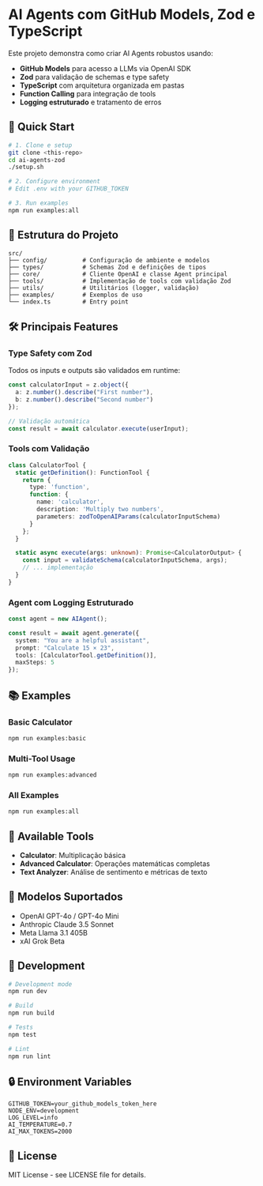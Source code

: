 # AI Agents com GitHub Models, Zod e TypeScript

Este projeto demonstra como criar AI Agents robustos usando:

- **GitHub Models** para acesso a LLMs via OpenAI SDK
- **Zod** para validação de schemas e type safety
- **TypeScript** com arquitetura organizada em pastas
- **Function Calling** para integração de tools
- **Logging estruturado** e tratamento de erros

## 🚀 Quick Start

```bash
# 1. Clone e setup
git clone <this-repo>
cd ai-agents-zod
./setup.sh

# 2. Configure environment
# Edit .env with your GITHUB_TOKEN

# 3. Run examples
npm run examples:all
```

## 📁 Estrutura do Projeto

```
src/
├── config/          # Configuração de ambiente e modelos
├── types/           # Schemas Zod e definições de tipos
├── core/            # Cliente OpenAI e classe Agent principal
├── tools/           # Implementação de tools com validação Zod
├── utils/           # Utilitários (logger, validação)
├── examples/        # Exemplos de uso
└── index.ts         # Entry point
```

## 🛠 Principais Features

### Type Safety com Zod

Todos os inputs e outputs são validados em runtime:

```typescript
const calculatorInput = z.object({
  a: z.number().describe("First number"),
  b: z.number().describe("Second number")
});

// Validação automática
const result = await calculator.execute(userInput);
```

### Tools com Validação

```typescript
class CalculatorTool {
  static getDefinition(): FunctionTool {
    return {
      type: 'function',
      function: {
        name: 'calculator',
        description: 'Multiply two numbers',
        parameters: zodToOpenAIParams(calculatorInputSchema)
      }
    };
  }

  static async execute(args: unknown): Promise<CalculatorOutput> {
    const input = validateSchema(calculatorInputSchema, args);
    // ... implementação
  }
}
```

### Agent com Logging Estruturado

```typescript
const agent = new AIAgent();

const result = await agent.generate({
  system: "You are a helpful assistant",
  prompt: "Calculate 15 × 23",
  tools: [CalculatorTool.getDefinition()],
  maxSteps: 5
});
```

## 📚 Examples

### Basic Calculator

```bash
npm run examples:basic
```

### Multi-Tool Usage

```bash
npm run examples:advanced
```

### All Examples

```bash
npm run examples:all
```

## 🔧 Available Tools

- **Calculator**: Multiplicação básica
- **Advanced Calculator**: Operações matemáticas completas
- **Text Analyzer**: Análise de sentimento e métricas de texto

## 🎯 Modelos Suportados

- OpenAI GPT-4o / GPT-4o Mini
- Anthropic Claude 3.5 Sonnet  
- Meta Llama 3.1 405B
- xAI Grok Beta

## 📝 Development

```bash
# Development mode
npm run dev

# Build
npm run build

# Tests
npm test

# Lint
npm run lint
```

## 🔒 Environment Variables

```env
GITHUB_TOKEN=your_github_models_token_here
NODE_ENV=development
LOG_LEVEL=info
AI_TEMPERATURE=0.7
AI_MAX_TOKENS=2000
```

## 📄 License

MIT License - see LICENSE file for details.
